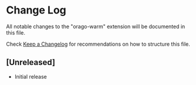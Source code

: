 # Change Log

All notable changes to the "orago-warm" extension will be documented in this file.

Check [Keep a Changelog](http://keepachangelog.com/) for recommendations on how to structure this file.

## [Unreleased]

- Initial release
